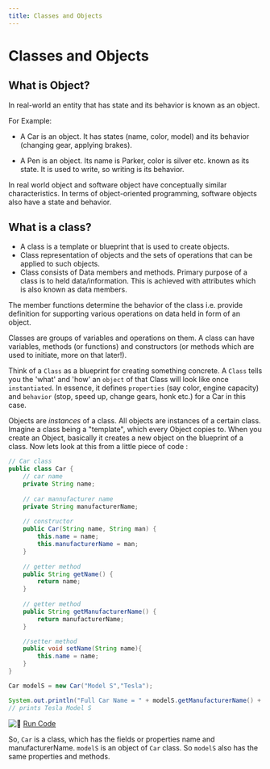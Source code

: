 ```yaml
---
title: Classes and Objects
---
```

# Classes and Objects

What is Object?
----
In real-world an entity that has state and its behavior is known as an object.

For Example:

*   A Car is an object. It has states (name, color, model) and its behavior (changing gear, applying brakes).

*   A Pen is an object. Its name is Parker, color is silver etc. known as its state. It is used to write, so writing is its behavior.

In real world object and software object have conceptually similar characteristics. In terms of object-oriented programming, software objects also have a state and behavior.

What is a class?
---
*   A class is a template or blueprint that is used to create objects.
*   Class representation of objects and the sets of operations that can be applied to such objects.
*   Class consists of Data members and methods.
Primary purpose of a class is to held data/information. This is achieved with attributes which is also known as data members.

The member functions determine the behavior of the class i.e. provide definition for supporting various operations on data held in form of an object.


Classes are groups of variables and operations on them. A class can have variables, methods (or functions) and constructors (or methods which are used to initiate, more on that later!).

Think of a `Class` as a blueprint for creating something concrete. A `Class` tells you the 'what' and 'how' an `object` of that Class will look like once `instantiated`. In essence, it defines `properties` (say color, engine capacity) and `behavior` (stop, speed up, change gears, honk etc.) for a Car in this case.

Objects are _instances_ of a class. All objects are instances of a certain class. Imagine a class being a "template", which every Object copies to. When you create an Object, basically it creates a new object on the blueprint of a class. Now lets look at this from a little piece of code :

```java
// Car class
public class Car {
    // car name
    private String name;
    
    // car mannufacturer name
    private String manufacturerName;
    
    // constructor
    public Car(String name, String man) {
        this.name = name;
        this.manufacturerName = man;
    }
    
    // getter method
    public String getName() {
        return name;
    }
    
    // getter method
    public String getManufacturerName() {
        return manufacturerName;
    }

    //setter method
    public void setName(String name){
        this.name = name;
    }
}

Car modelS = new Car("Model S","Tesla");

System.out.println("Full Car Name = " + modelS.getManufacturerName() + " " + modelS.getName());
// prints Tesla Model S
```

![:rocket:](//forum.freecodecamp.com/images/emoji/emoji_one/rocket.png?v=2 ":rocket:") <a href='https://repl.it/CJZP/0' target='_blank' rel='nofollow'>Run Code</a>

So, `Car` is a class, which has the fields or properties name and manufacturerName. `modelS` is an object of `Car` class. So `modelS` also has the same properties and methods.
